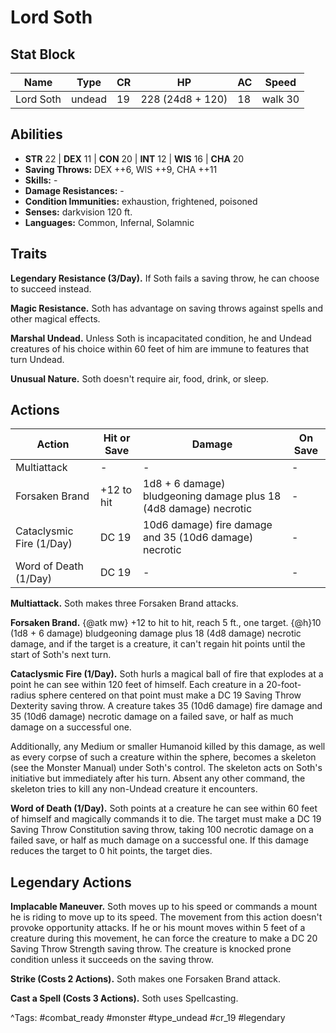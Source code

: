 # Lord Soth

## Stat Block

| Name | Type | CR | HP | AC | Speed |
|------|------|----|----|----|-------|
| Lord Soth | undead | 19 | 228 (24d8 + 120) | 18 | walk 30 |

## Abilities

- **STR** 22 | **DEX** 11 | **CON** 20 | **INT** 12 | **WIS** 16 | **CHA** 20
- **Saving Throws:** DEX ++6, WIS ++9, CHA ++11  
- **Skills:** -  
- **Damage Resistances:** -  
- **Condition Immunities:** exhaustion, frightened, poisoned  
- **Senses:** darkvision 120 ft.  
- **Languages:** Common, Infernal, Solamnic

## Traits

**Legendary Resistance (3/Day).** If Soth fails a saving throw, he can choose to succeed instead.

**Magic Resistance.** Soth has advantage on saving throws against spells and other magical effects.

**Marshal Undead.** Unless Soth is incapacitated condition, he and Undead creatures of his choice within 60 feet of him are immune to features that turn Undead.

**Unusual Nature.** Soth doesn't require air, food, drink, or sleep.


## Actions

| Action | Hit or Save | Damage | On Save |
|--------|--------------|--------|----------|
| Multiattack | - | - | - |
| Forsaken Brand | +12 to hit | 1d8 + 6 damage) bludgeoning damage plus 18 (4d8 damage) necrotic | - |
| Cataclysmic Fire (1/Day) | DC 19 | 10d6 damage) fire damage and 35 (10d6 damage) necrotic | - |
| Word of Death (1/Day) | DC 19 | - | - |

**Multiattack.** Soth makes three Forsaken Brand attacks.

**Forsaken Brand.** {@atk mw} +12 to hit to hit, reach 5 ft., one target. {@h}10 (1d8 + 6 damage) bludgeoning damage plus 18 (4d8 damage) necrotic damage, and if the target is a creature, it can't regain hit points until the start of Soth's next turn.

**Cataclysmic Fire (1/Day).** Soth hurls a magical ball of fire that explodes at a point he can see within 120 feet of himself. Each creature in a 20-foot-radius sphere centered on that point must make a DC 19 Saving Throw Dexterity saving throw. A creature takes 35 (10d6 damage) fire damage and 35 (10d6 damage) necrotic damage on a failed save, or half as much damage on a successful one.

Additionally, any Medium or smaller Humanoid killed by this damage, as well as every corpse of such a creature within the sphere, becomes a skeleton (see the Monster Manual) under Soth's control. The skeleton acts on Soth's initiative but immediately after his turn. Absent any other command, the skeleton tries to kill any non-Undead creature it encounters.

**Word of Death (1/Day).** Soth points at a creature he can see within 60 feet of himself and magically commands it to die. The target must make a DC 19 Saving Throw Constitution saving throw, taking 100 necrotic damage on a failed save, or half as much damage on a successful one. If this damage reduces the target to 0 hit points, the target dies.

## Legendary Actions

**Implacable Maneuver.** Soth moves up to his speed or commands a mount he is riding to move up to its speed. The movement from this action doesn't provoke opportunity attacks. If he or his mount moves within 5 feet of a creature during this movement, he can force the creature to make a DC 20 Saving Throw Strength saving throw. The creature is knocked prone condition unless it succeeds on the saving throw.

**Strike (Costs 2 Actions).** Soth makes one Forsaken Brand attack.

**Cast a Spell (Costs 3 Actions).** Soth uses Spellcasting.



^Tags: #combat_ready #monster #type_undead #cr_19 #legendary